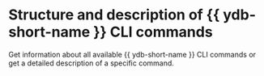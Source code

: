 # Structure and description of {{ ydb-short-name }} CLI commands

Get information about all available {{ ydb-short-name }} CLI commands or get a detailed description of a specific command.

